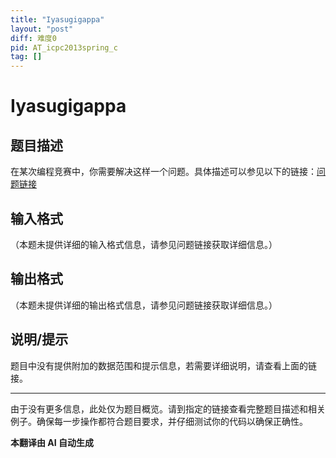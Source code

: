 ```yaml
---
title: "Iyasugigappa"
layout: "post"
diff: 难度0
pid: AT_icpc2013spring_c
tag: []
---
```


# Iyasugigappa

## 题目描述

在某次编程竞赛中，你需要解决这样一个问题。具体描述可以参见以下的链接：[问题链接](https://atcoder.jp/contests/JAG2013Spring/tasks/icpc2013spring_c)

## 输入格式

（本题未提供详细的输入格式信息，请参见问题链接获取详细信息。）

## 输出格式

（本题未提供详细的输出格式信息，请参见问题链接获取详细信息。）

## 说明/提示

题目中没有提供附加的数据范围和提示信息，若需要详细说明，请查看上面的链接。

---

由于没有更多信息，此处仅为题目概览。请到指定的链接查看完整题目描述和相关例子。确保每一步操作都符合题目要求，并仔细测试你的代码以确保正确性。

 **本翻译由 AI 自动生成**

